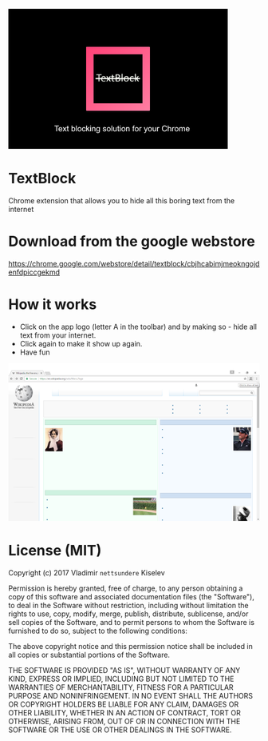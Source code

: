 ![Logo](/reference_material/tile440x280.png)

# TextBlock
Chrome extension that allows you to hide all this boring text from the internet

# Download from the google webstore
https://chrome.google.com/webstore/detail/textblock/cbjhcabimjmeokngojdenfdpiccgekmd

# How it works

* Click on the app logo (letter A in the toolbar) and by making so - hide all text from your internet. 
* Click again to make it show up again.
* Have fun

![How it works](/reference_material/screenshot.png)

# License (MIT)
Copyright (c) 2017 Vladimir `nettsundere` Kiselev

Permission is hereby granted, free of charge, to any person obtaining a copy of this software and associated documentation files (the "Software"), to deal in the Software without restriction, including without limitation the rights to use, copy, modify, merge, publish, distribute, sublicense, and/or sell copies of the Software, and to permit persons to whom the Software is furnished to do so, subject to the following conditions:

The above copyright notice and this permission notice shall be included in all copies or substantial portions of the Software.

THE SOFTWARE IS PROVIDED "AS IS", WITHOUT WARRANTY OF ANY KIND, EXPRESS OR IMPLIED, INCLUDING BUT NOT LIMITED TO THE WARRANTIES OF MERCHANTABILITY, FITNESS FOR A PARTICULAR PURPOSE AND NONINFRINGEMENT. IN NO EVENT SHALL THE AUTHORS OR COPYRIGHT HOLDERS BE LIABLE FOR ANY CLAIM, DAMAGES OR OTHER LIABILITY, WHETHER IN AN ACTION OF CONTRACT, TORT OR OTHERWISE, ARISING FROM, OUT OF OR IN CONNECTION WITH THE SOFTWARE OR THE USE OR OTHER DEALINGS IN THE SOFTWARE.


